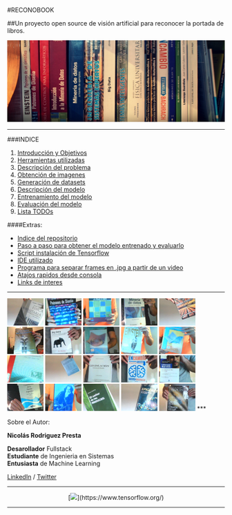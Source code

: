#RECONOBOOK

##Un proyecto open source de visión artificial para reconocer la portada de libros.

![Portada](./doc/img/portada2.jpg "Portada")

***

###INDICE
1.  [Introducción y Objetivos](./doc/objetivos.md)
2.  [Herramientas utilizadas](./doc/herramientas.md)
3.  [Descripción del problema](./doc/problema.md)
4.  [Obtención de imagenes](./doc/obtencion.md)
5.  [Generación de datasets](./doc/generacion.md)
6.  [Descripción del modelo](./doc/modelo.md)
7.  [Entrenamiento del modelo](./doc/entrenamiento.md)
8.  [Evaluación del modelo](./doc/evaluacion.md)
9. [Lista TODOs](./doc/TODO.md)


####Extras:
- [Indice del repositorio](./doc/indicerepo.md)
- [Paso a paso para obtener el modelo entrenado y evaluarlo](./doc/pasos.md)
- [Script instalación de Tensorflow](./doc/ubuntu.md)
- [IDE utilizado](https://www.jetbrains.com/pycharm/)
- [Programa para separar frames en .jpg a partir de un video](https://www.dvdvideosoft.com/es/products/dvd/Free-Video-to-JPG-Converter.htm)
- [Atajos rapidos desde consola](./doc/atajos.md)
- [Links de interes](./doc/links.md)

***
<img src="./doc/img/1B.jpg" width="84">
<img src="./doc/img/2A.jpg" width="84">
<img src="./doc/img/3E.jpg" width="84">
<img src="./doc/img/4F.jpg" width="84">
<img src="./doc/img/5B.jpg" width="84"> 
<img src="./doc/img/6A.jpg" width="84"> 
<img src="./doc/img/7C.jpg" width="84"> 
<img src="./doc/img/8F.jpg" width="84"> 
<img src="./doc/img/9E.jpg" width="84"> 
<img src="./doc/img/10E.jpg" width="84"> 
<img src="./doc/img/11A.jpg" width="84"> 
<img src="./doc/img/12B.jpg" width="84">
<img src="./doc/img/13C.jpg" width="84"> 
<img src="./doc/img/14C.jpg" width="84"> 
<img src="./doc/img/15D.jpg" width="84"> 
<img src="./doc/img/16F.jpg" width="84"> 
<img src="./doc/img/17E.jpg" width="84"> 
<img src="./doc/img/18B.jpg" width="84"> 
<img src="./doc/img/19B.jpg" width="84"> 
<img src="./doc/img/20C.jpg" width="84">
***

Sobre el Autor:

**Nicolás Rodriguez Presta**


**Desarollador** Fullstack  
**Estudiante** de Ingenieria en Sistemas   
**Entusiasta** de Machine Learning  


[LinkedIn](https://www.linkedin.com/in/nicolaspresta/) / 
[Twitter](https://twitter.com/nicolaspresta)

***

<p align="center"> 
  [<img src ="https://i.ytimg.com/vi/oZikw5k_2FM/maxresdefault.jpg" height="250"/>](https://www.tensorflow.org/)
</p>

***
